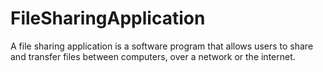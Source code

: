 # FileSharingApplication
A file sharing application is a software program that allows users to share and transfer files between computers, over a network or the internet.
